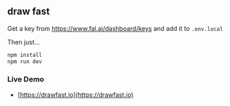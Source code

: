 
## draw fast

Get a key from https://www.fal.ai/dashboard/keys and add it to `.env.local`

Then just...

```bash
npm install
npm run dev
```

### Live Demo

 - [https://drawfast.io](https://drawfast.io)

